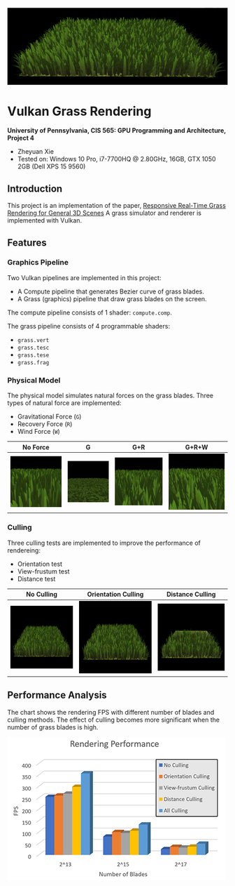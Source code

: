 ![](img/banner.gif)

Vulkan Grass Rendering
================
**University of Pennsylvania, CIS 565: GPU Programming and Architecture, Project 4**

* Zheyuan Xie
* Tested on: Windows 10 Pro, i7-7700HQ @ 2.80GHz, 16GB, GTX 1050 2GB (Dell XPS 15 9560)

## Introduction
This project is an implementation of the paper, [Responsive Real-Time Grass Rendering for General 3D Scenes](https://www.cg.tuwien.ac.at/research/publications/2017/JAHRMANN-2017-RRTG/JAHRMANN-2017-RRTG-draft.pdf) A grass simulator and renderer is implemented with Vulkan.

## Features
### Graphics Pipeline
Two Vulkan pipelines are implemented in this project:
 - A Compute pipeline that generates Bezier curve of grass blades.
 - A Grass (graphics) pipeline that draw grass blades on the screen.

The compute pipeline consists of 1 shader: `compute.comp`.

The grass pipeline consists of 4 programmable shaders:
 - `grass.vert`
 - `grass.tesc`
 - `grass.tese`
 - `grass.frag`

### Physical Model
The physical model simulates natural forces on the grass blades. Three types of natural force are implemented:
 - Gravitational Force (`G`)
 - Recovery Force (`R`)
 - Wind Force (`W`)

| No Force | G | G+R | G+R+W |
|---|---|---|---|
|![](img/noforce.png)|![](img/gravity.png)|![](img/recovery.png)|![](img/wind.gif)|

### Culling
Three culling tests are implemented to improve the performance of rendereing:
 - Orientation test
 - View-frustum test
 - Distance test

| No Culling | Orientation Culling | Distance Culling|
|---|---|---|
|![](img/nocull.png)|![](img/oricull.png)|![](img/distcull.png)|

## Performance Analysis
The chart shows the rendering FPS with different number of blades and culling methods. The effect of culling becomes more significant when the number of grass blades is high.

![](img/performance.png)

